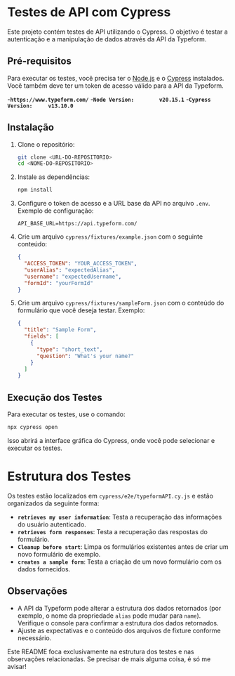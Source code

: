 # Testes de API com Cypress

Este projeto contém testes de API utilizando o Cypress. O objetivo é testar a autenticação e a manipulação de dados através da API da Typeform.

## Pré-requisitos

Para executar os testes, você precisa ter o [Node.js](https://nodejs.org/) e o [Cypress](https://www.cypress.io/) instalados. Você também deve ter um token de acesso válido para a API da Typeform.

-**`https://www.typeform.com/`** -**`Node Version:        v20.15.1`** -**`Cypress Version:     v13.10.0`**

## Instalação

1. Clone o repositório:

   ```bash
   git clone <URL-DO-REPOSITORIO>
   cd <NOME-DO-REPOSITORIO>
   ```

2. Instale as dependências:

   ```bash
   npm install
   ```

3. Configure o token de acesso e a URL base da API no arquivo `.env`. Exemplo de configuração:

   ```env
   API_BASE_URL=https://api.typeform.com/
   ```

4. Crie um arquivo `cypress/fixtures/example.json` com o seguinte conteúdo:

   ```json
   {
     "ACCESS_TOKEN": "YOUR_ACCESS_TOKEN",
     "userAlias": "expectedAlias",
     "username": "expectedUsername",
     "formId": "yourFormId"
   }
   ```

5. Crie um arquivo `cypress/fixtures/sampleForm.json` com o conteúdo do formulário que você deseja testar. Exemplo:
   ```json
   {
     "title": "Sample Form",
     "fields": [
       {
         "type": "short_text",
         "question": "What's your name?"
       }
     ]
   }
   ```

## Execução dos Testes

Para executar os testes, use o comando:

```bash
npx cypress open
```

Isso abrirá a interface gráfica do Cypress, onde você pode selecionar e executar os testes.

# Estrutura dos Testes

Os testes estão localizados em `cypress/e2e/typeformAPI.cy.js` e estão organizados da seguinte forma:

- **`retrieves my user information`**: Testa a recuperação das informações do usuário autenticado.
- **`retrieves form responses`**: Testa a recuperação das respostas do formulário.
- **`Cleanup before start`**: Limpa os formulários existentes antes de criar um novo formulário de exemplo.
- **`creates a sample form`**: Testa a criação de um novo formulário com os dados fornecidos.

## Observações

- A API da Typeform pode alterar a estrutura dos dados retornados (por exemplo, o nome da propriedade `alias` pode mudar para `name`). Verifique o console para confirmar a estrutura dos dados retornados.
- Ajuste as expectativas e o conteúdo dos arquivos de fixture conforme necessário.

Este README foca exclusivamente na estrutura dos testes e nas observações relacionadas. Se precisar de mais alguma coisa, é só me avisar!
